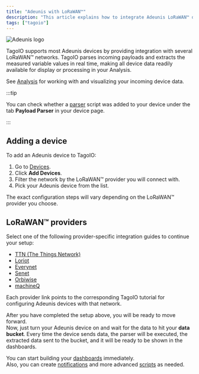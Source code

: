 ```yaml
---
title: "Adeunis with LoRaWAN™"
description: "This article explains how to integrate Adeunis LoRaWAN™ devices with TagoIO, how TagoIO parses device payloads, and the steps to add and configure devices for different LoRaWAN™ network providers."
tags: ["tagoio"]
---
```


![Adeunis logo](/docs_imagem/tagoio/adeunis-with-lorawan-2.png)

TagoIO supports most Adeunis devices by providing integration with several
LoRaWAN™ networks. TagoIO parses incoming payloads and extracts the measured
variable values in real time, making all device data readily available for
display or processing in your Analysis.

See [Analysis](/docs/tagoio/analysis/) for working with and visualizing your
incoming device data.

:::tip

You can check whether a [parser](/tagocore/resources/device/payload-parser.md) script
was added to your device under the tab **Payload Parser** in your device page.

:::

## Adding a device

To add an Adeunis device to TagoIO:

1. Go to [Devices](https://tago.io/devices).
2. Click **Add Devices**.
3. Filter the network by the LoRaWAN™ provider you will connect with.
4. Pick your Adeunis device from the list.

The exact configuration steps will vary depending on the LoRaWAN™ provider you
choose.

## LoRaWAN™ providers

Select one of the following provider-specific integration guides to continue
your setup:

- [TTN (The Things Network)](/tagoio/integrations/networks/the-things-network-lorawan.md)
- [Loriot](/tagoio/integrations/networks/loriot-lorawan.md)
- [Everynet](/tagoio/integrations/networks/everynet-lorawan.md)
- [Senet](/tagoio/integrations/networks/senet-network.md)
- [Orbiwise](/tagoio/integrations/networks/orbiwise-lorawan.md)
- [machineQ](/tagoio/integrations/networks/machineq-lorawan.md)

Each provider link points to the corresponding TagoIO tutorial for configuring
Adeunis devices with that network.

After you have completed the setup above, you will be ready to move forward.\
Now, just turn your Adeunis device on and wait for the data to hit your **data
bucket**. Every time the device sends data, the parser will be executed, the
extracted data sent to the bucket, and it will be ready to be shown in the
dashboards.

You can start building your [dashboards](/docs/tagoio/dashboards/) immediately.\
Also, you can create [notifications](/docs/tagoio/actions/) and more advanced
[scripts](/tagoio/analysis/creating-analysis.md) as needed.
